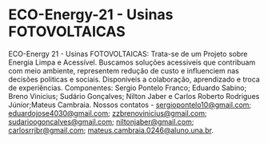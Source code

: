 # ECO-Energy-21 - Usinas FOTOVOLTAICAS
ECO-Energy 21 - Usinas FOTOVOLTAICAS: Trata-se de um Projeto sobre Energia Limpa e Acessível. 
Buscamos soluções acessiveis que contribuam com meio ambiente, representem redução de custo e influenciem nas decisões politicas e sociais.
Disponiveis a colaboração, aprendizado e troca de experiências.
Componentes: Sergio Pontelo Franco; Eduardo Sabino; Breno Vinicius; Sudário Gonçalves; Nilton Jaber e Carlos Roberto Rodrigues Júnior;Mateus Cambraia.
Nossos contatos - sergiopontelo10@gmail.com; eduardojose4030@gmail.com; zzbrenovinicius@gmail.com; sudarioogoncalves@gmail.com; niltonjaber@gmail.com; carlosrrjbr@gmail.com; mateus.cambraia.0246@aluno.una.br.
